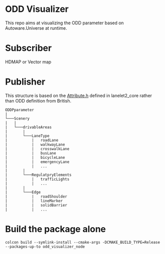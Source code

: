 # ODD Visualizer
This repo aims at visualizing the ODD parameter based on Autoware.Universe at runtime.

# Subscriber
HDMAP or Vector map

# Publisher
This structure is based on the [Attribute.h](../../../../../opt/ros/galactic/include/lanelet2_core/Attribute.h#L336) defined in lanelet2_core rather than ODD definition from British.
```
ODDPparameter
|
└───Scenery
|   |
|   └───drivableAreas
|       |
|       └───LaneType
|           |   roadLane
|           |   walkwayLane
|           |   crosswalkLane
|           |   busLane
|           |   bicycleLane
|           |   emergencyLane
|           |   ...
|       |
|       └───RegulatpryElements
|           |   trafficLights
|           |   ...
|       |
|       └───Edge
|           |   roadShoulder
|           |   lineMarker
|           |   solidBarrier
|           |   ...
```

# Build the package alone
```shell
colcon build --symlink-install --cmake-args -DCMAKE_BUILD_TYPE=Release --packages-up-to odd_visualizer_node
```